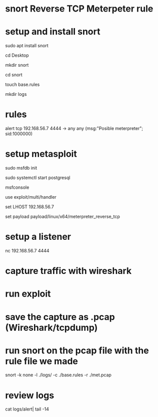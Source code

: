 # snort Reverse TCP Meterpeter rule


# setup and install snort
sudo apt install snort

cd Desktop

mkdir snort 

cd snort

touch base.rules

mkdir logs


# rules
alert tcp 192.168.56.7 4444 -> any any (msg:"Posible meterpreter"; sid:1000000)


# setup metasploit
sudo msfdb init

sudo systemctl start postgresql

msfconsole


use exploit/multi/handler

set LHOST 192.168.56.7

set payload payload/linux/x64/meterpreter_reverse_tcp


# setup a listener
nc 192.168.56.7 4444

# capture traffic with wireshark
# run exploit


# save the capture as .pcap (Wireshark/tcpdump)

# run snort on the pcap file with the rule file we made
snort -k none -l ./logs/ -c ./base.rules -r ./met.pcap


# review logs
cat logs/alert| tail -14
